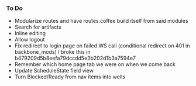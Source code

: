 ### To Do

- Modularize routes and have routes.coffee build itself from said modules
- Search for artifacts
- Inline editing
- Allow logout
- Fix redirect to login page on failed WS call (conditional redirect on 401 in backbone_mods) I broke this in b479209d5b8eefa79dccdd5e3b202d1b3a7594e7
- Remember which home page tab we were on when we come back
- Update ScheduleState field view
- Turn Blocked/Ready from nav items into wells